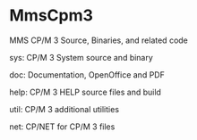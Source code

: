 # MmsCpm3
MMS CP/M 3 Source, Binaries, and related code

sys:	CP/M 3 System source and binary

doc:	Documentation, OpenOffice and PDF

help:	CP/M 3 HELP source files and build

util:	CP/M 3 additional utilities

net:	CP/NET for CP/M 3 files
